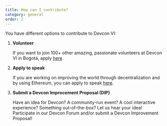 ```yaml
---
title: How can I contribute?
category: general
order: 2
---
```


You have different options to contribute to Devcon VI:

1. **Volunteer**  

    If you want to join 100+ other amazing, passionate volunteers at Devcon VI in Bogotá, apply [here](https://docs.google.com/forms/d/e/1FAIpQLSfCZyBMdyTSrJa9GNIbiQMeNQ-3jQJrdr9JQemKD0VXKduOhA/viewform). 

1. **Apply to speak**  

    If you are working on improving the world through decentralization and by using Ethereum, you can apply to speak [here](/applications). 

1. **Submit a Devcon Improcement Proposal (DIP)**  


    Have an idea for Devcon? A community-run event? A cool interactive experience? Something out-of-the-box? Let us hear your idea! Participate in our Devcon Forum and/or submit a Devcon Improvement Proposal!
